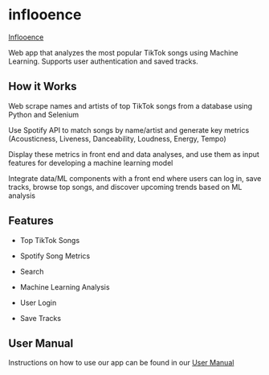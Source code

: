 # inflooence

[Inflooence](https://inflooence.netlify.app/)

Web app that analyzes the most popular TikTok songs using Machine Learning. Supports user authentication and saved tracks.

## How it Works
Web scrape names and artists of top TikTok songs from a database using Python and Selenium

Use Spotify API to match songs by name/artist and generate key metrics (Acousticness, Liveness, Danceability, Loudness, Energy, Tempo)

Display these metrics in front end and data analyses, and use them as input features for developing a machine learning model

Integrate data/ML components with a front end where users can log in, save tracks, browse top songs, and discover upcoming trends based on ML analysis

## Features
- Top TikTok Songs

- Spotify Song Metrics

- Search

- Machine Learning Analysis

- User Login

- Save Tracks

## User Manual
Instructions on how to use our app can be found in our [User Manual](https://inflooence.atlassian.net/wiki/spaces/IN/pages/6029326/User+Manual)

